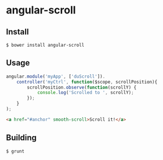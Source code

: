 angular-scroll
==============

Install
-------

    $ bower install angular-scroll

Usage
-----

```js
angular.module('myApp', ['duScroll']).
    controller('myCtrl', function($scope, scrollPosition){
        scrollPosition.observe(function(scrollY) {
            console.log('Scrolled to ', scrollY);
        });
    }
);
```

```html
<a href="#anchor" smooth-scroll>Scroll it!</a>
```

Building
--------

    $ grunt
